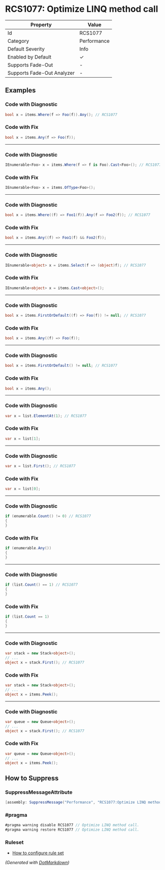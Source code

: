 # RCS1077: Optimize LINQ method call

| Property                    | Value       |
| --------------------------- | ----------- |
| Id                          | RCS1077     |
| Category                    | Performance |
| Default Severity            | Info        |
| Enabled by Default          | &#x2713;    |
| Supports Fade\-Out          | \-          |
| Supports Fade\-Out Analyzer | \-          |

## Examples

### Code with Diagnostic

```csharp
bool x = items.Where(f => Foo(f)).Any(); // RCS1077
```

### Code with Fix

```csharp
bool x = items.Any(f => Foo(f));
```

- - -

### Code with Diagnostic

```csharp
IEnumerable<Foo> x = items.Where(f => f is Foo).Cast<Foo>(); // RCS1077
```

### Code with Fix

```csharp
IEnumerable<Foo> x = items.OfType<Foo>();
```

- - -

### Code with Diagnostic

```csharp
bool x = items.Where((f) => Foo1(f)).Any(f => Foo2(f)); // RCS1077
```

### Code with Fix

```csharp
bool x = items.Any((f) => Foo1(f) && Foo2(f));
```

- - -

### Code with Diagnostic

```csharp
IEnumerable<object> x = items.Select(f => (object)f); // RCS1077
```

### Code with Fix

```csharp
IEnumerable<object> x = items.Cast<object>();
```

- - -

### Code with Diagnostic

```csharp
bool x = items.FirstOrDefault((f) => Foo(f)) != null; // RCS1077
```

### Code with Fix

```csharp
bool x = items.Any((f) => Foo(f));
```

- - -

### Code with Diagnostic

```csharp
bool x = items.FirstOrDefault() != null; // RCS1077
```

### Code with Fix

```csharp
bool x = items.Any();
```

- - -

### Code with Diagnostic

```csharp
var x = list.ElementAt(1); // RCS1077
```

### Code with Fix

```csharp
var x = list[1];
```

- - -

### Code with Diagnostic

```csharp
var x = list.First(); // RCS1077
```

### Code with Fix

```csharp
var x = list[0];
```

- - -

### Code with Diagnostic

```csharp
if (enumerable.Count() != 0) // RCS1077
{
}
```

### Code with Fix

```csharp
if (enumerable.Any())
{
}
```

- - -

### Code with Diagnostic

```csharp
if (list.Count() == 1) // RCS1077
{
}
```

### Code with Fix

```csharp
if (list.Count == 1)
{
}
```

- - -

### Code with Diagnostic

```csharp
var stack = new Stack<object>();
// ...
object x = stack.First(); // RCS1077
```

### Code with Fix

```csharp
var stack = new Stack<object>();
// ...
object x = items.Peek();
```

- - -

### Code with Diagnostic

```csharp
var queue = new Queue<object>();
// ...
object x = stack.First(); // RCS1077
```

### Code with Fix

```csharp
var queue = new Queue<object>();
// ...
object x = items.Peek();
```

## How to Suppress

### SuppressMessageAttribute

```csharp
[assembly: SuppressMessage("Performance", "RCS1077:Optimize LINQ method call.", Justification = "<Pending>")]
```

### \#pragma

```csharp
#pragma warning disable RCS1077 // Optimize LINQ method call.
#pragma warning restore RCS1077 // Optimize LINQ method call.
```

### Ruleset

* [How to configure rule set](../HowToConfigureAnalyzers.md)

*\(Generated with [DotMarkdown](http://github.com/JosefPihrt/DotMarkdown)\)*